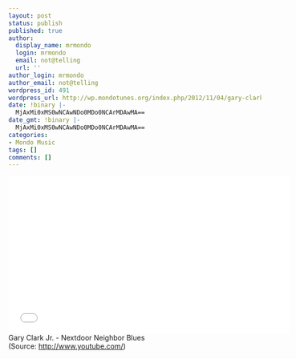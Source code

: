 ```yaml
---
layout: post
status: publish
published: true
author:
  display_name: mrmondo
  login: mrmondo
  email: not@telling
  url: ''
author_login: mrmondo
author_email: not@telling
wordpress_id: 491
wordpress_url: http://wp.mondotunes.org/index.php/2012/11/04/gary-clark-jr-nextdoor-neighbor-blues/
date: !binary |-
  MjAxMi0xMS0wNCAwNDo0MDo0NCArMDAwMA==
date_gmt: !binary |-
  MjAxMi0xMS0wNCAwNDo0MDo0NCArMDAwMA==
categories:
- Mondo Music
tags: []
comments: []
---
```

<iframe width="560" height="315" src="//www.youtube.com/embed/KgtcrkI7R58" frameborder="0"> </iframe>
Gary Clark Jr. - Nextdoor Neighbor Blues
<div class="attribution">(<span>Source:</span> <a href="http://www.youtube.com/">http://www.youtube.com/</a>)</div>
